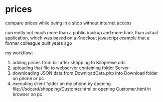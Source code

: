 # prices
compare prices while being in a shop without internet access 

currrently not much more than a public backup and more hack than actual application, which was based on a Knockout javascript example that a former colleague built years ago

my workflow:
 1. adding prices from bill after shopping to Kilopreise.ods
 2. uploading that file to webserver containing folder Server
 3. downloading JSON data from DownloadData.php into Download folder on phone or pc
 4. executing client folder on my phone by opening file:///sdcard/shopping/Customer.html or opening Customer.html in browser on pc



